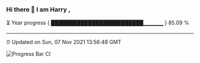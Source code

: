 ### Hi there 👋 I am Harry , 

⏳ Year progress { █████████████████████████▁▁▁▁▁ } 85.09 %

---

⏰ Updated on Sun, 07 Nov 2021 13:56:48 GMT

![Progress Bar CI](https://github.com/duykhang68/duykhang68/workflows/Progress%20Bar%20CI/badge.svg)
